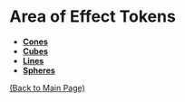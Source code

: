 # Area of Effect Tokens

- **[Cones](https://github.com/acodcha/DnD5e/tree/main/tokens/areas_of_effect/cones)**
- **[Cubes](https://github.com/acodcha/DnD5e/tree/main/tokens/areas_of_effect/cubes)**
- **[Lines](https://github.com/acodcha/DnD5e/tree/main/tokens/areas_of_effect/lines)**
- **[Spheres](https://github.com/acodcha/DnD5e/tree/main/tokens/areas_of_effect/spheres)**

[(Back to Main Page)](../../#)
